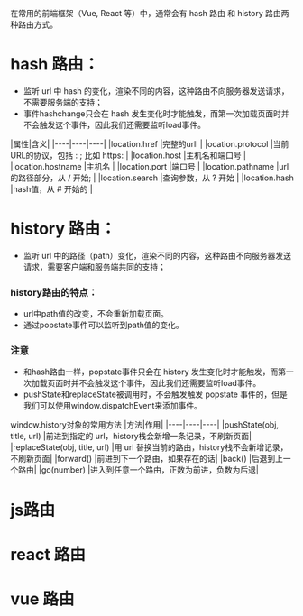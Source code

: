 
在常用的前端框架（Vue, React 等）中，通常会有 hash 路由 和 history 路由两种路由方式。

# hash 路由：
* 监听 url 中 hash 的变化，渲染不同的内容，这种路由不向服务器发送请求，不需要服务端的支持；
* 事件hashchange只会在 hash 发生变化时才能触发，而第一次加载页面时并不会触发这个事件，因此我们还需要监听load事件。


|属性|含义|
|----|----|----|
|location.href          |完整的urll                |
|ocation.protocol        |当前URL的协议，包括 : ; 比如 https:                |
|location.host          |主机名和端口号                |
|location.hostname      |主机名                |
|location.port          |端口号                |
|location.pathname      |url的路径部分，从 / 开始;                |
|location.search        |查询参数，从 ? 开始                |
|location.hash          |hash值，从 # 开始的                |




# history 路由：
* 监听 url 中的路径（path）变化，渲染不同的内容，这种路由不向服务器发送请求，需要客户端和服务端共同的支持；

### history路由的特点：

* url中path值的改变，不会重新加载页面。
* 通过popstate事件可以监听到path值的变化。

### 注意

* 和hash路由一样，popstate事件只会在 history 发生变化时才能触发，而第一次加载页面时并不会触发这个事件，因此我们还需要监听load事件。
* pushState和replaceState被调用时，不会触发触发 popstate 事件的，但是我们可以使用window.dispatchEvent来添加事件。


window.history对象的常用方法
|方法|作用|
|----|----|----|
|pushState(obj, title, url)       |前进到指定的 url，history栈会新增一条记录，不刷新页面|
|replaceState(obj, title, url)    |用 url 替换当前的路由，history栈不会新增记录，不刷新页面|
|forward()                        |前进到下一个路由，如果存在的话|
|back()                           |后退到上一个路由|
|go(number)                       |进入到任意一个路由，正数为前进，负数为后退|




# js路由


# react 路由


# vue 路由




